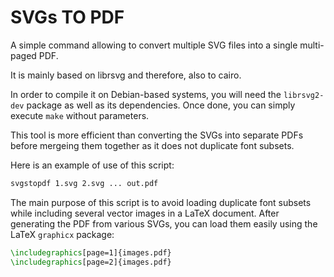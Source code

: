 # SVGs TO PDF

A simple command allowing to convert multiple SVG files into a single multi-paged PDF.

It is mainly based on librsvg and therefore, also to cairo.

In order to compile it on Debian-based systems, you will need the `librsvg2-dev` package as well as its dependencies. Once done, you can simply execute `make` without parameters.

This tool is more efficient than converting the SVGs into separate PDFs before mergeing them together as it does not duplicate font subsets.

Here is an example of use of this script:

```bash
svgstopdf 1.svg 2.svg ... out.pdf
```

The main purpose of this script is to avoid loading duplicate font subsets while including several vector images in a LaTeX document. After generating the PDF from various SVGs, you can load them easily using the LaTeX `graphicx` package:

```latex
\includegraphics[page=1]{images.pdf}
\includegraphics[page=2]{images.pdf}
```
